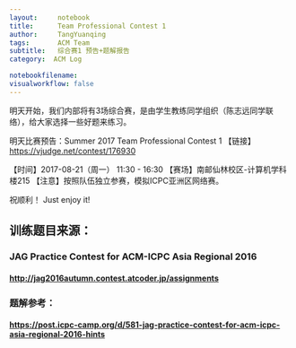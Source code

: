 ```yaml
---
layout:     notebook
title:      Team Professional Contest 1
author:     TangYuanqing
tags: 		ACM Team
subtitle:   综合赛1 预告+题解报告
category:  ACM Log

notebookfilename:
visualworkflow: false
---
```


明天开始，我们内部将有3场综合赛，是由学生教练同学组织（陈志远同学联络），给大家选择一些好题来练习。

明天比赛预告：Summer 2017 Team Professional Contest 1
【链接】<https://vjudge.net/contest/176930>

【时间】2017-08-21（周一） 11:30 - 16:30
【赛场】南邮仙林校区-计算机学科楼215
【注意】按照队伍独立参赛，模拟ICPC亚洲区网络赛。

祝顺利！
Just enjoy it!

## 训练题目来源：
### JAG Practice Contest for ACM-ICPC Asia Regional 2016
#### <http://jag2016autumn.contest.atcoder.jp/assignments>

### 题解参考：
#### <https://post.icpc-camp.org/d/581-jag-practice-contest-for-acm-icpc-asia-regional-2016-hints>

